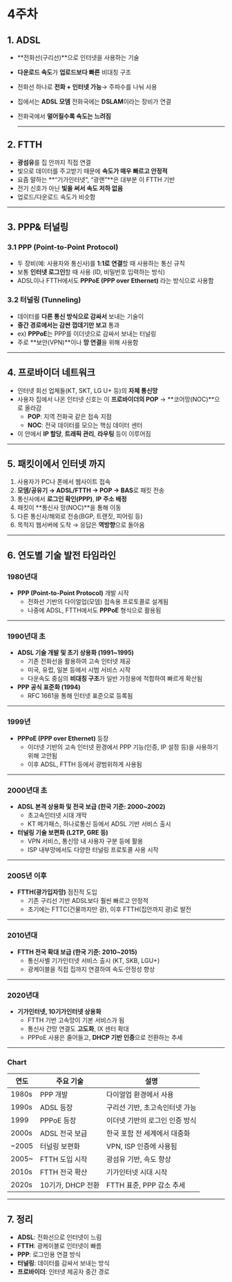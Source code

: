 # 4주차

## 1. ADSL

- **전화선(구리선)**으로 인터넷을 사용하는 기술
- **다운로드 속도**가 **업로드보다 빠른** 비대칭 구조
- 전화선 하나로 **전화 + 인터넷 가능**→ 주파수를 나눠 사용
- 집에서는 **ADSL 모뎀** 전화국에는 **DSLAM**이라는 장비가 연결
- 전화국에서 **멀어질수록 속도는 느려짐**
    
    ---
    

## 2. FTTH

- **광섬유**를 집 안까지 직접 연결
- 빛으로 데이터를 주고받기 때문에 **속도가 매우 빠르고 안정적**
- 요즘 말하는 **“기가인터넷”, “광랜”**은 대부분 이 FTTH 기반
- 전기 신호가 아닌 **빛을 써서 속도 저하 없음**
- 업로드/다운로드 속도가 비슷함

---

## 3. PPP& 터널링

### 3.1 PPP (Point-to-Point Protocol)

- 두 장비(예: 사용자와 통신사)를 **1:1로 연결**할 때 사용하는 통신 규칙
- 보통 **인터넷 로그인**할 때 사용 (ID, 비밀번호 입력하는 방식)
- ADSL이나 FTTH에서도 **PPPoE (PPP over Ethernet)** 라는 방식으로 사용함

### 3.2 터널링 (Tunneling)

- 데이터를 **다른 통신 방식으로 감싸서** 보내는 기술이
- **중간 경로에서는 감싼 껍데기만 보고** 통과
- ex) **PPPoE**는 PPP를 이더넷으로 감싸서 보내는 터널링
- 주로 **보안(VPN)**이나 **망 연결**을 위해 사용함

---

## 4. 프로바이더 네트워크

- 인터넷 회선 업체들(KT, SKT, LG U+ 등)의 **자체 통신망**
- 사용자 집에서 나온 인터넷 신호는 이 **프로바이더의 POP** → **코어망(NOC)**으로 올라감
    - **POP**: 지역 전화국 같은 접속 지점
    - **NOC**: 전국 데이터를 모으는 핵심 데이터 센터
- 이 안에서 **IP 할당**, **트래픽 관리**, **라우팅** 등이 이루어짐

---

## 5. 패킷이에서 인터넷 까지

1. 사용자가 PC나 폰에서 웹사이트 접속
2. **모뎀/공유기 → ADSL/FTTH → POP → BAS**로 패킷 전송
3. 통신사에서 **로그인 확인(PPP)**, **IP 주소 배정**
4. 패킷이 **통신사 망(NOC)**을 통해 이동
5. 다른 통신사/해외로 전송(BGP, 트랜짓, 피어링 등)
6. 목적지 웹서버에 도착 → 응답은 **역방향**으로 돌아옴

---

## 6. 연도별 기술 발전 타임라인

### 1980년대

- **PPP (Point-to-Point Protocol)** 개발 시작
    - 전화선 기반의 다이얼업(모뎀) 접속용 프로토콜로 설계됨
    - 나중에 ADSL, FTTH에서도 **PPPoE** 형식으로 활용됨

---

### 1990년대 초

- **ADSL 기술 개발 및 초기 상용화 (1991~1995)**
    - 기존 전화선을 활용하여 고속 인터넷 제공
    - 미국, 유럽, 일본 등에서 시범 서비스 시작
    - 다운속도 중심의 **비대칭 구조**가 일반 가정용에 적합하여 빠르게 확산됨
- **PPP 공식 표준화 (1994)**
    - RFC 1661을 통해 인터넷 표준으로 등록됨

---

### 1999년

- **PPPoE (PPP over Ethernet)** 등장
    - 이더넷 기반의 고속 인터넷 환경에서 PPP 기능(인증, IP 설정 등)을 사용하기 위해 고안됨
    - 이후 ADSL, FTTH 등에서 광범위하게 사용됨

---

### 2000년대 초

- **ADSL 본격 상용화 및 전국 보급 (한국 기준: 2000~2002)**
    - 초고속인터넷 시대 개막
    - KT 메가패스, 하나로통신 등에서 ADSL 기반 서비스 출시
- **터널링 기술 보편화 (L2TP, GRE 등)**
    - VPN 서비스, 통신망 내 사용자 구분 등에 활용
    - ISP 내부망에서도 다양한 터널링 프로토콜 사용 시작

---

### 2005년 이후

- **FTTH(광가입자망)** 점진적 도입
    - 기존 구리선 기반 ADSL보다 훨씬 빠르고 안정적
    - 초기에는 FTTC(건물까지만 광), 이후 FTTH(집안까지 광)로 발전

---

### 2010년대

- **FTTH 전국 확대 보급 (한국 기준: 2010~2015)**
    - 통신사별 기가인터넷 서비스 출시 (KT, SKB, LGU+)
    - 광케이블을 직접 집까지 연결하여 속도·안정성 향상

---

### 2020년대

- **기가인터넷, 10기가인터넷 상용화**
    - FTTH 기반 고속망이 기본 서비스가 됨
    - 통신사 간망 연결도 **고도화**, IX 센터 확대
    - PPPoE 사용은 줄어들고, **DHCP 기반 인증**으로 전환하는 추세

---

### Chart

| 연도 | 주요 기술 | 설명 |
| --- | --- | --- |
| 1980s | PPP 개발 | 다이얼업 환경에서 사용 |
| 1990s | ADSL 등장 | 구리선 기반, 초고속인터넷 가능 |
| 1999 | PPPoE 등장 | 이더넷 기반의 로그인 인증 방식 |
| 2000s | ADSL 전국 보급 | 한국 포함 전 세계에서 대중화 |
| ~2005 | 터널링 보편화 | VPN, ISP 인증에 사용됨 |
| 2005~ | FTTH 도입 시작 | 광섬유 기반, 속도 향상 |
| 2010s | FTTH 전국 확산 | 기가인터넷 시대 시작 |
| 2020s | 10기가, DHCP 전환 | FTTH 표준, PPP 감소 추세 |

---

## 7. 정리

- **ADSL**: 전화선으로 인터넷이 느림
- **FTTH**: 광케이블로 인터넷이 빠름
- **PPP**: 로그인용 연결 방식
- **터널링**: 데이터를 감싸서 보내는 방식
- **프로바이더**: 인터넷 제공자 중간 경로